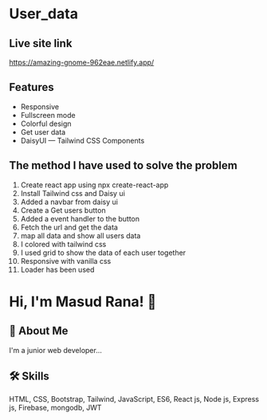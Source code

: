 
# User_data

## Live site link
https://amazing-gnome-962eae.netlify.app/

## Features

- Responsive
- Fullscreen mode
- Colorful design 
- Get user data
- DaisyUI — Tailwind CSS Components

## The method I have used to solve the problem
1. Create react app using npx create-react-app
2. Install Tailwind css and Daisy ui 
3. Added a navbar from daisy ui
4. Create a Get users button
5. Added a event handler to the button
6. Fetch the url and get the data
7. map all data and show all users data
8. I colored with tailwind css
9. I used grid to show the data of each user together
10. Responsive with vanilla css
11. Loader has been used


# Hi, I'm Masud Rana! 👋


## 🚀 About Me
I'm a junior web developer...


## 🛠 Skills
HTML, CSS, Bootstrap, Tailwind, JavaScript, ES6, React js, Node js, Express js, Firebase, mongodb, JWT


